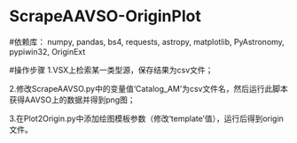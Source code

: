 # ScrapeAAVSO-OriginPlot

#依赖库：
numpy, pandas, bs4, requests, astropy, matplotlib, PyAstronomy, pypiwin32, OriginExt

#操作步骤
1.VSX上检索某一类型源，保存结果为csv文件；

2.修改ScrapeAAVSO.py中的变量值‘Catalog_AM’为csv文件名，然后运行此脚本获得AAVSO上的数据并得到png图；

3.在Plot2Origin.py中添加绘图模板参数（修改‘template’值），运行后得到origin文件。
